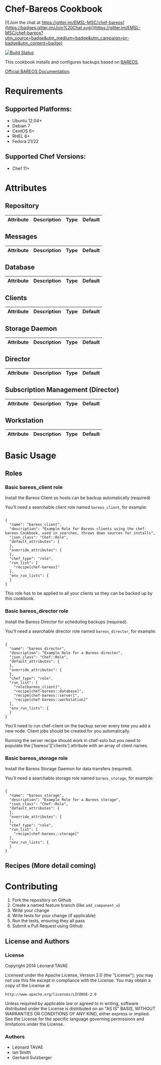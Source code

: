 Chef-Bareos Cookbook
====================

[![Join the chat at https://gitter.im/EMSL-MSC/chef-bareos](https://badges.gitter.im/Join%20Chat.svg)](https://gitter.im/EMSL-MSC/chef-bareos?utm_source=badge&utm_medium=badge&utm_campaign=pr-badge&utm_content=badge)

[![Build Status](https://travis-ci.org/sitle/chef-bareos.svg?branch=master)](https://travis-ci.org/sitle/chef-bareos)

This cookbook installs and configures backups based on [BAREOS](https://www.bareos.org/en/).

[Official BAREOS Documentation](http://doc.bareos.org/master/html/bareos-manual-main-reference.html).

# Requirements

## Supported Platforms:

 * Ubuntu 12.04+
 * Debian 7
 * CentOS 6+
 * RHEL 6+
 * Fedora 21/22

## Supported Chef Versions:

 * Chef 11+

# Attributes

## Repository

Attribute        | Description | Type | Default
-----------------|-------------|------|---------

## Messages

Attribute        | Description | Type | Default
-----------------|-------------|------|---------

## Database

Attribute        | Description | Type | Default
-----------------|-------------|------|---------

## Clients

Attribute        | Description | Type | Default
-----------------|-------------|------|---------

## Storage Daemon

Attribute        | Description | Type | Default
-----------------|-------------|------|---------

## Director

Attribute        | Description | Type | Default
-----------------|-------------|------|---------

## Subscription Management (Director)

Attribute        | Description | Type | Default
-----------------|-------------|------|---------

## Workstation

Attribute        | Description | Type | Default
-----------------|-------------|------|---------

# Basic Usage

## Roles

### Basic bareos\_client role
Install the Bareos Client so hosts can be backup automatically (required)

You'll need a searchable client role named ```bareos_client```, for example:
```

{
  "name": "bareos_client",
  "description": "Example Role for Bareos clients using the chef-bareos Cookbook, used in searches, throws down sources for installs",
  "json_class": "Chef::Role",
  "default_attributes": {
  },
  "override_attributes": {
  },
  "chef_type": "role",
  "run_list": [
    "recipe[chef-bareos]"
  ],
  "env_run_lists": {
  }
}
```

This role has to be applied to all your clients so they can be backed up by this cookbook.

### Basic bareos\_director role
Install the Bareos Director for scheduling backups (required).

You'll need a searchable director role named ```bareos_director```, for example:
```

{
  "name": "bareos_director",
  "description": "Example Role for a Bareos director",
  "json_class": "Chef::Role",
  "default_attributes": {
  },
  "override_attributes": {
  },
  "chef_type": "role",
  "run_list": [
    "role[bareos_client]",
    "recipe[chef-bareos::database]",
    "recipe[chef-bareos::server]",
    "recipe[chef-bareos::workstation]"
  ],
  "env_run_lists": {
  }
}

```

You'll need to run chef-client on the backup server every time you add a new node. Client jobs should be created for you automatically.

Running the server recipe should work in chef-solo but you need to populate the ['bareos']['clients'] attribute with an array of client names.

### Basic bareos\_storage role
Install the Bareos Storage Daemon for data transfers (required).

You'll need a searchable storage role named ```bareos_storage```, for example:
```

{
  "name": "bareos_storage",
  "description": "Example Role for a Bareos storage",
  "json_class": "Chef::Role",
  "default_attributes": {
  },
  "override_attributes": {
  },
  "chef_type": "role",
  "run_list": [
    "recipe[chef-bareos::storage]"
  ],
  "env_run_lists": {
  }
}

```

## Recipes (More detail coming)

# Contributing

1. Fork the repository on Github
2. Create a named feature branch (like ```add_component_x```)
3. Write your change
4. Write tests for your change (if applicable)
5. Run the tests, ensuring they all pass
6. Submit a Pull Request using Github

## License and Authors

### License

Copyright 2014 Léonard TAVAE

Licensed under the Apache License, Version 2.0 (the "License");
you may not use this file except in compliance with the License.
You may obtain a copy of the License at

    http://www.apache.org/licenses/LICENSE-2.0

Unless required by applicable law or agreed to in writing, software
distributed under the License is distributed on an "AS IS" BASIS,
WITHOUT WARRANTIES OR CONDITIONS OF ANY KIND, either express or implied.
See the License for the specific language governing permissions and
limitations under the License.

### Authors 

* Léonard TAVAE
* Ian Smith
* Gerhard Sulzberger
